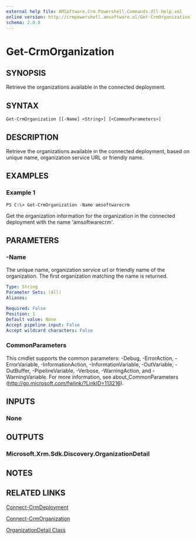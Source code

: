 ```yaml
---
external help file: AMSoftware.Crm.Powershell.Commands.dll-Help.xml
online version: http://crmpowershell.amsoftware.nl/Get-CrmOrganization.html
schema: 2.0.0
---
```


# Get-CrmOrganization

## SYNOPSIS
Retrieve the organizations available in the connected deployment.

## SYNTAX

```
Get-CrmOrganization [[-Name] <String>] [<CommonParameters>]
```

## DESCRIPTION
Retrieve the organizations available in the connected deployment, based on unique name, organization service URL or friendly name.

## EXAMPLES

### Example 1
```
PS C:\> Get-CrmOrganization -Name amsoftwarecrm
```

Get the organization information for the organization in the connected deployment with the name 'amsoftwarecrm'.

## PARAMETERS

### -Name
The unique name, organization service url or friendly name of the organization. The first organization matching the name is returned.

```yaml
Type: String
Parameter Sets: (All)
Aliases: 

Required: False
Position: 1
Default value: None
Accept pipeline input: False
Accept wildcard characters: False
```

### CommonParameters
This cmdlet supports the common parameters: -Debug, -ErrorAction, -ErrorVariable, -InformationAction, -InformationVariable, -OutVariable, -OutBuffer, -PipelineVariable, -Verbose, -WarningAction, and -WarningVariable. For more information, see about_CommonParameters (http://go.microsoft.com/fwlink/?LinkID=113216).

## INPUTS

### None

## OUTPUTS

### Microsoft.Xrm.Sdk.Discovery.OrganizationDetail

## NOTES

## RELATED LINKS

[Connect-CrmDeployment](Get-CrmDeployment.md)

[Connect-CrmOrganization](Connect-CrmOrganization.md)

[OrganizationDetail Class](https://msdn.microsoft.com/library/microsoft.xrm.sdk.organization.organizationdetail.aspx)
